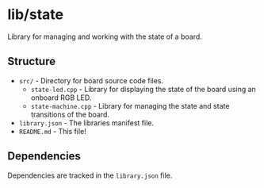 # lib/state

Library for managing and working with the state of a board.

## Structure

- `src/` - Directory for board source code files.
  - `state-led.cpp` - Library for displaying the state of the board using an
    onboard RGB LED.
  - `state-machine.cpp` - Library for managing the state and state transitions
    of the board.
- `library.json` - The libraries manifest file.
- `README.md` - This file!

## Dependencies

Dependencies are tracked in the `library.json` file.

